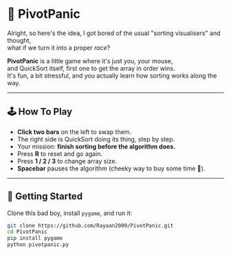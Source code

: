 # 🎯 PivotPanic

Alright, so here's the idea, I got bored of the usual "sorting visualisers" and thought,  
what if we turn it into a proper *race*?  

**PivotPanic** is a little game where it's just you, your mouse,  
and QuickSort itself, first one to get the array in order wins.  
It's fun, a bit stressful, and you actually learn how sorting works along the way.  


---

## 🕹 How To Play

- **Click two bars** on the left to swap them.  
- The right side is QuickSort doing its thing, step by step.  
- Your mission: **finish sorting before the algorithm does.**
- Press **R** to reset and go again.
- Press **1 / 2 / 3** to change array size.
- **Spacebar** pauses the algorithm (cheeky way to buy some time 🤭).

---

## 🚀 Getting Started

Clone this bad boy, install `pygame`, and run it:

```bash
git clone https://github.com/Rayaan2009/PivotPanic.git
cd PivotPanic
pip install pygame
python pivotpanic.py
